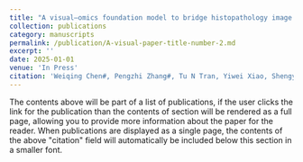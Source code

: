 ```yaml
---
title: "A visual–omics foundation model to bridge histopathology image with transcriptomics. Nature Methods (In Press)."
collection: publications
category: manuscripts
permalink: /publication/A-visual-paper-title-number-2.md
excerpt: ''
date: 2025-01-01
venue: 'In Press'
citation: 'Weiqing Chen#, Pengzhi Zhang#, Tu N Tran, Yiwei Xiao, Shengyu Li, Vrutant V. Shah, Hao Cheng, Kristopher W. Brannan, Keith Youker, Lai Li, Longhou Fang, Yu Yang, Nhat-Tu Le, Jun-ichi Abe, Shu-Hsia Chen, Qin Ma, Ken Chen, Qianqian Song, John P. Cooke, Guangyu Wang.'
---
```


The contents above will be part of a list of publications, if the user clicks the link for the publication than the contents of section will be rendered as a full page, allowing you to provide more information about the paper for the reader. When publications are displayed as a single page, the contents of the above "citation" field will automatically be included below this section in a smaller font.
